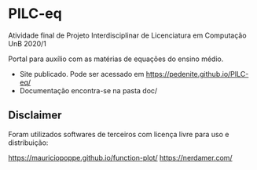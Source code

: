 # PILC-eq
Atividade final de Projeto Interdisciplinar de Licenciatura em Computação UnB 2020/1

Portal para auxílio com as matérias de equações do ensino médio.

* Site publicado. Pode ser acessado em https://pedenite.github.io/PILC-eq/
* Documentação encontra-se na pasta doc/

## Disclaimer
Foram utilizados softwares de terceiros com licença livre para uso e distribuição:

https://mauriciopoppe.github.io/function-plot/
https://nerdamer.com/

